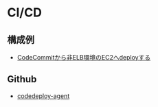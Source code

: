 # CI/CD
## 構成例
- [CodeCommitから非ELB環境のEC2へdeployする](./ec2.md)
## Github
- [codedeploy-agent](https://github.com/aws/aws-codedeploy-agent)